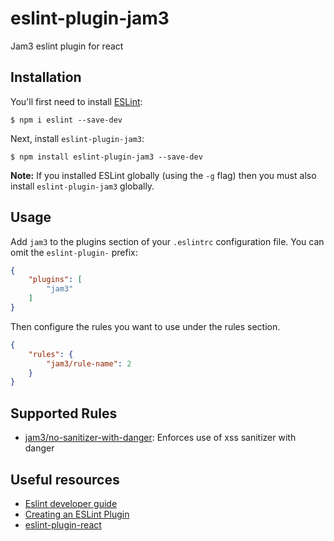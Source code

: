 # eslint-plugin-jam3

Jam3 eslint plugin for react

## Installation

You'll first need to install [ESLint](http://eslint.org):

```
$ npm i eslint --save-dev
```

Next, install `eslint-plugin-jam3`:

```
$ npm install eslint-plugin-jam3 --save-dev
```

**Note:** If you installed ESLint globally (using the `-g` flag) then you must also install `eslint-plugin-jam3` globally.

## Usage

Add `jam3` to the plugins section of your `.eslintrc` configuration file. You can omit the `eslint-plugin-` prefix:

```json
{
    "plugins": [
        "jam3"
    ]
}
```


Then configure the rules you want to use under the rules section.

```json
{
    "rules": {
        "jam3/rule-name": 2
    }
}
```

## Supported Rules

* [jam3/no-sanitizer-with-danger](docs/rules/no-sanitizer-with-danger.md): Enforces use of xss sanitizer with danger

## Useful resources

* [Eslint developer guide](https://eslint.org/docs/developer-guide/)
* [Creating an ESLint Plugin](https://medium.com/@btegelund/creating-an-eslint-plugin-87f1cb42767f)
* [eslint-plugin-react](https://www.npmjs.com/package/eslint-plugin-react)
